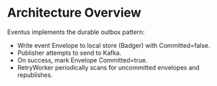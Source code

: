 ﻿# Architecture Overview

Eventus implements the durable outbox pattern:

- Write event Envelope to local store (Badger) with Committed=false.
- Publisher attempts to send to Kafka.
- On success, mark Envelope Committed=true.
- RetryWorker periodically scans for uncommitted envelopes and republishes.
